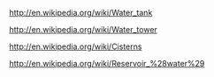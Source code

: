 http://en.wikipedia.org/wiki/Water_tank

http://en.wikipedia.org/wiki/Water_tower

http://en.wikipedia.org/wiki/Cisterns

http://en.wikipedia.org/wiki/Reservoir_%28water%29
